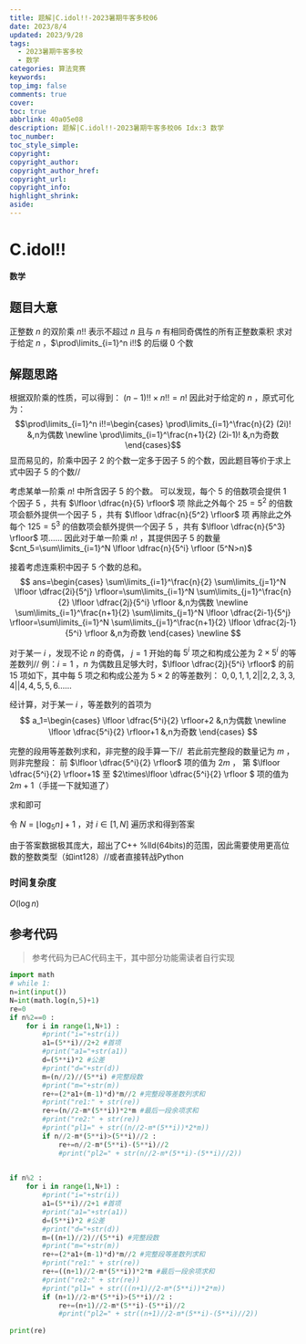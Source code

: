 ```yaml
---
title: 题解|C.idol!!-2023暑期牛客多校06
date: 2023/8/4
updated: 2023/9/28
tags:
  - 2023暑期牛客多校
  - 数学
categories: 算法竞赛
keywords:
top_img: false
comments: true
cover:
toc: true
abbrlink: 40a05e08
description: 题解|C.idol!!-2023暑期牛客多校06 Idx:3 数学
toc_number:
toc_style_simple:
copyright:
copyright_author:
copyright_author_href:
copyright_url:
copyright_info:
highlight_shrink:
aside:
---
```


# C.idol!!
**数学**
## 题目大意
正整数 $n$ 的双阶乘 $n!!$ 表示不超过 $n$ 且与 $n$ 有相同奇偶性的所有正整数乘积
求对于给定 $n$ ，$\prod\limits_{i=1}^n i!!$ 的后缀 $0$ 个数

## 解题思路
根据双阶乘的性质，可以得到： $(n-1)!!\times n!!=n!$
因此对于给定的 $n$ ，原式可化为：
$$\prod\limits_{i=1}^n i!!=\begin{cases}
    \prod\limits_{i=1}^\frac{n}{2} (2i)! &,n为偶数 \newline
    \prod\limits_{i=1}^\frac{n+1}{2} (2i-1)! &,n为奇数 
\end{cases}$$
显而易见的，阶乘中因子 $2$ 的个数一定多于因子 $5$ 的个数，因此题目等价于求上式中因子 $5$ 的个数//

考虑某单一阶乘 $n!$ 中所含因子 $5$ 的个数。
可以发现，每个 $5$ 的倍数项会提供 $1$ 个因子 $5$ ，共有 $\lfloor \dfrac{n}{5} \rfloor$ 项
除此之外每个 $25=5^2$ 的倍数项会额外提供一个因子 $5$ ，共有 $\lfloor \dfrac{n}{5^2} \rfloor$ 项
再除此之外每个 $125=5^3$ 的倍数项会额外提供一个因子 $5$ ，共有 $\lfloor \dfrac{n}{5^3} \rfloor$ 项……
因此对于单一阶乘 $n!$ ，其提供因子 $5$ 的数量 $cnt_5=\sum\limits_{i=1}^N \lfloor \dfrac{n}{5^i} \rfloor (5^N>n)$ 

接着考虑连乘积中因子 $5$ 个数的总和。
$$
ans=\begin{cases}
    \sum\limits_{i=1}^\frac{n}{2} \sum\limits_{j=1}^N \lfloor \dfrac{2i}{5^j} \rfloor=\sum\limits_{i=1}^N \sum\limits_{j=1}^\frac{n}{2} \lfloor \dfrac{2j}{5^i} \rfloor &,n为偶数 \newline
    \sum\limits_{i=1}^\frac{n+1}{2} \sum\limits_{j=1}^N \lfloor \dfrac{2i-1}{5^j} \rfloor=\sum\limits_{i=1}^N \sum\limits_{j=1}^\frac{n+1}{2} \lfloor \dfrac{2j-1}{5^i} \rfloor &,n为奇数 
\end{cases} \newline
$$

对于某一 $i$ ，发现不论 $n$ 的奇偶， $j=1$ 开始的每 $5^i$ 项之和构成公差为 $2\times5^i$ 的等差数列//
例：$i=1$ ，$n$ 为偶数且足够大时，$\lfloor \dfrac{2j}{5^i} \rfloor$ 的前 $15$ 项如下，其中每 $5$ 项之和构成公差为 $5\times 2$ 的等差数列： $0,0,1,1,2||2,2,3,3,4||4,4,5,5,6……$

经计算，对于某一 $i$ ，等差数列的首项为
$$
a_1=\begin{cases}
    \lfloor \dfrac{5^i}{2} \rfloor+2 &,n为偶数 \newline
    \lfloor \dfrac{5^i}{2} \rfloor+1 &,n为奇数
\end{cases}
$$

完整的段用等差数列求和，非完整的段手算一下//
​
若此前完整段的数量记为 $m$ ，则非完整段：
前 $\lfloor \dfrac{5^i}{2} \rfloor$ 项的值为 $2m$ ，
第 $\lfloor \dfrac{5^i}{2} \rfloor+1$ 至 $2\times\lfloor \dfrac{5^i}{2} \rfloor $ 项的值为 $2m+1$（手搓一下就知道了）

求和即可

令 $N=\lfloor \log_5n \rfloor+1$ ，对 $i\in[1,N]$ 遍历求和得到答案

由于答案数据极其庞大，超出了C++ %lld(64bits)的范围，因此需要使用更高位数的整数类型（如int128）//或者直接转战Python

### 时间复杂度
$O(\log n)$

## 参考代码
> 参考代码为已AC代码主干，其中部分功能需读者自行实现

```python
import math
# while 1:
n=int(input())
N=int(math.log(n,5)+1)
re=0
if n%2==0 :
    for i in range(1,N+1) :
        #print("i="+str(i))
        a1=(5**i)//2+2 #首项
        #print("a1="+str(a1))
        d=(5**i)*2 #公差
        #print("d="+str(d))
        m=(n//2)//(5**i) #完整段数
        #print("m="+str(m))
        re+=(2*a1+(m-1)*d)*m//2 #完整段等差数列求和
        #print("re1:" + str(re))
        re+=(n//2-m*(5**i))*2*m #最后一段余项求和
        #print("re2:" + str(re))
        #print("pl1=" + str((n//2-m*(5**i))*2*m))
        if n//2-m*(5**i)>(5**i)//2 :
            re+=n//2-m*(5**i)-(5**i)//2
            #print("pl2=" + str(n//2-m*(5**i)-(5**i)//2))
                

if n%2 :
    for i in range(1,N+1) :
        #print("i="+str(i))
        a1=(5**i)//2+1 #首项
        #print("a1="+str(a1))
        d=(5**i)*2 #公差
        #print("d="+str(d))
        m=((n+1)//2)//(5**i) #完整段数
        #print("m="+str(m))
        re+=(2*a1+(m-1)*d)*m//2 #完整段等差数列求和
        #print("re1:" + str(re))
        re+=((n+1)//2-m*(5**i))*2*m #最后一段余项求和
        #print("re2:" + str(re)) 
        #print("pl1=" + str(((n+1)//2-m*(5**i))*2*m))
        if (n+1)//2-m*(5**i)>(5**i)//2 :
            re+=(n+1)//2-m*(5**i)-(5**i)//2
            #print("pl2=" + str((n+1)//2-m*(5**i)-(5**i)//2))
    
print(re)
```